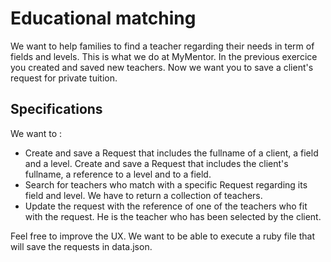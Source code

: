 <h1>Educational matching</h1>
We want to help families to find a teacher regarding their needs in term of fields and levels. This is what we do at MyMentor. 
In the previous exercice you created and saved new teachers. Now we want you to save a client's request for private tuition. 
<h2>Specifications</h2>
We want to :
<ul>
  <li>
    Create and save a Request that includes the fullname of a client, a field and a level.
    Create and save a Request that includes the client's fullname, a reference to a level and to a field.
  </li>
  <li>
    Search for teachers who match with a specific Request regarding its field and level. We have to return a collection of teachers.
  </li>
  <li>
    Update the request with the reference of one of the teachers who fit with the request. He is the teacher who has been selected by the client.
  </li>
</ul>
<p>
  Feel free to improve the UX. We want to be able to execute a ruby file that will save the requests in data.json.
</p>
